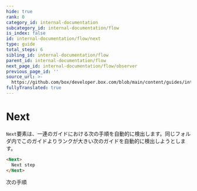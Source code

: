 ```yaml
---
hide: true
rank: 0
category_id: internal-documentation
subcategory_id: internal-documentation/flow
is_index: false
id: internal-documentation/flow/next
type: guide
total_steps: 6
sibling_id: internal-documentation/flow
parent_id: internal-documentation/flow
next_page_id: internal-documentation/flow/observer
previous_page_id: ''
source_url: >-
  https://github.com/box/developer.box.com/blob/main/content/guides/internal-documentation/flow/next.md
fullyTranslated: true
---
```

<!-- does not need translation -->

# Next

`Next`要素は、一連のガイドにおける次の手順を自動的に検出します。同じフォルダ内でこのガイドよりランクが大きい次のガイドを自動的に検出しようとします。

```html
<Next>
  Next step
</Next>

```

<H>

<Next>

次の手順

</Next>

</H>
